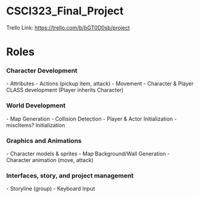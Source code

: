 # CSCI323_Final_Project

Trello Link: https://trello.com/b/bGT0D0sb/project

<h1>Roles</h1>
<h3>Character Development</h3>
  - Attributes
  - Actions (pickup item, attack)
  - Movement
  - Character & Player CLASS development (Player inherits Character)
<h3>World Development</h3>
  - Map Generation
  - Collision Detection
  - Player & Actor Initialization
  - miscItems? Initialization
<h3>Graphics and Animations</h3>
   - Character models & sprites
   - Map Background/Wall Generation
   - Character animation (move, attack)
<h3>Interfaces, story, and project management</h3>
   - Storyline (group)
   - Keyboard Input
   
